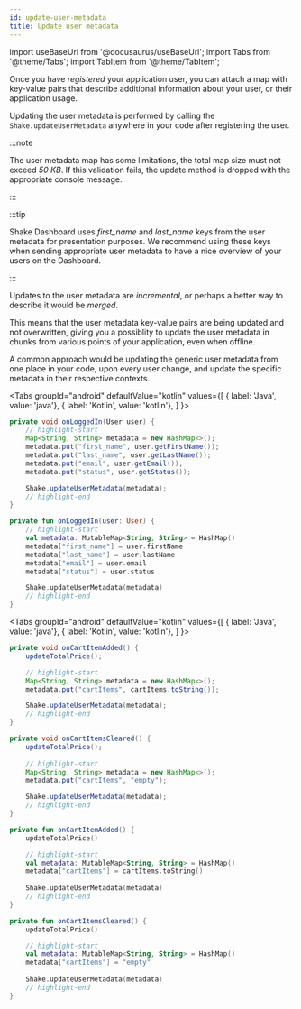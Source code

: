 ```yaml
---
id: update-user-metadata
title: Update user metadata
---
```

import useBaseUrl from '@docusaurus/useBaseUrl';
import Tabs from '@theme/Tabs';
import TabItem from '@theme/TabItem';

Once you have _registered_ your application user, you can attach a map with key-value pairs that describe 
additional information about your user, or their application usage.

Updating the user metadata is performed by calling the `Shake.updateUserMetadata` anywhere in your code after registering the user.

:::note

The user metadata map has some limitations, the total map size must not exceed _50 KB_. 
If this validation fails, the update method is dropped with the appropriate console message.

:::

:::tip

Shake Dashboard uses *first_name* and *last_name* keys from the user metadata for presentation purposes. 
We recommend using these keys when sending appropriate user metadata to have a nice overview of your users on the Dashboard.

:::

Updates to the user metadata are _incremental_, or perhaps a better way to describe it would be _merged_.

This means that the user metadata key-value pairs are being updated and not overwritten, giving you a possiblity to update
the user metadata in chunks from various points of your application, even when offline.

A common approach would be updating the generic user metadata from one place in your code, upon every user change, and update the specific metadata
in their respective contexts.

<Tabs
  groupId="android"
  defaultValue="kotlin"
  values={[
    { label: 'Java', value: 'java'},
    { label: 'Kotlin', value: 'kotlin'},
  ]
}>

<TabItem value="java">

```java title="LoginActivity.java"
private void onLoggedIn(User user) {
    // highlight-start
    Map<String, String> metadata = new HashMap<>();
    metadata.put("first_name", user.getFirstName());
    metadata.put("last_name", user.getLastName());
    metadata.put("email", user.getEmail());
    metadata.put("status", user.getStatus());

    Shake.updateUserMetadata(metadata);
    // highlight-end              
}
```

</TabItem>

<TabItem value="kotlin">

```kotlin title="LoginActivity.kt"
private fun onLoggedIn(user: User) {
    // highlight-start
    val metadata: MutableMap<String, String> = HashMap()
    metadata["first_name"] = user.firstName
    metadata["last_name"] = user.lastName
    metadata["email"] = user.email
    metadata["status"] = user.status

    Shake.updateUserMetadata(metadata)
    // highlight-end              
}
```

</TabItem>
</Tabs>

<Tabs
  groupId="android"
  defaultValue="kotlin"
  values={[
    { label: 'Java', value: 'java'},
    { label: 'Kotlin', value: 'kotlin'},
  ]
}>

<TabItem value="java">

```java title="CartActivity.java"
private void onCartItemAdded() {
    updateTotalPrice();

    // highlight-start
    Map<String, String> metadata = new HashMap<>();
    metadata.put("cartItems", cartItems.toString());

    Shake.updateUserMetadata(metadata);
    // highlight-end
}

private void onCartItemsCleared() {
    updateTotalPrice();
    
    // highlight-start
    Map<String, String> metadata = new HashMap<>();
    metadata.put("cartItems", "empty");

    Shake.updateUserMetadata(metadata);
    // highlight-end
}
```

</TabItem>

<TabItem value="kotlin">

```kotlin title="CartActivity.kt"
private fun onCartItemAdded() {
    updateTotalPrice()

    // highlight-start
    val metadata: MutableMap<String, String> = HashMap()
    metadata["cartItems"] = cartItems.toString()
    
    Shake.updateUserMetadata(metadata)
    // highlight-end
}

private fun onCartItemsCleared() {
    updateTotalPrice()

    // highlight-start
    val metadata: MutableMap<String, String> = HashMap()
    metadata["cartItems"] = "empty"
    
    Shake.updateUserMetadata(metadata)
    // highlight-end
}
```

</TabItem>
</Tabs>
